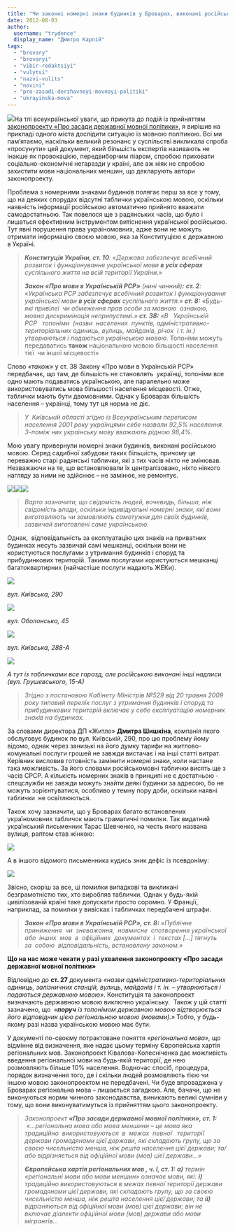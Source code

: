 ```yaml
---
title: "Чи законні номерні знаки будинків у Броварах, виконані російською мовою?"
date: 2012-08-03
author: 
  username: "trydence"
  display_name: "Дмитро Карпій"
tags: 
  - "brovary"
  - "brovaryi"
  - "vibir-redaktsiyi"
  - "vulytsi"
  - "nazvi-vulits"
  - "novini"
  - "pro-zasadi-derzhavnoyi-movnoyi-politiki"
  - "ukrayinska-mova"
---
```


[![](https://mpz.brovary.org/wp-content/uploads/2012/08/11111.jpg)](https://mpz.brovary.org/wp-content/uploads/2012/08/11111.jpg)На тлі всеукраїнської уваги, що прикута до подій із прийняттям [законопроекту «Про засади державної мовної політики»](http://w1.c1.rada.gov.ua/pls/zweb_n/webproc4_1?pf3511=41018), я вирішив на прикладі одного міста дослідити ситуацію із мовною політикою. Всі ми пам’ятаємо, наскільки великий резонанс у суспільстві викликала спроба «просунути» цей документ, який більшість експертів називають не інакше як провокацією, передвиборчим піаром, спробою приховати соціально-економічні негаразди у країні, але аж ніяк не спробою захистити мови національних меншин, що декларують автори законопроекту.

Проблема з номерними знаками будинків полягає перш за все у тому, що на деяких спорудах відсутні таблички українською мовою, оскільки наявність інформації російською автоматично прийнято вважати самодостатньою. Так повелося ще з радянських часів, що було і лишаться ефективним інструментом витіснення української російською. Тут явні порушення права україномовних, адже вони не можуть отримати інформацію своєю мовою, яка за Конституцією є державною в Україні.

> **_Конституція України, ст. 10_**_:_ _«Держава забезпечує всебічний розвиток і функціонування української мови **в усіх сферах** суспільного життя на всій території України.»_
> 
> **_Закон «Про мови в Українській РСР»_** _(нині чинний)**:**_ **_ст. 2_**_:_ «_Українська РСР забезпечує всебічний розвиток і функціонування української мови **в усіх сферах** суспільного життя.»_ **_ст. 8:_** _«Будь-які привілеї  чи обмеження прав особи за мовною  ознакою, мовна дискримінація неприпустимі.»_ **_ст. 38:_** _«В   Українській   РСР   топоніми  (назви  населених  пунктів, адміністративно-територіальних одиниць, вулиць, майданів, річок  і т. ін.)  утворюються і подаються українською мовою._ Топоніми можуть передаватись **також** національною мовою більшості населення тієї  чи іншої місцевості»

Слово _«також»_ у ст. 38 Закону «Про мови в Українській РСР» передбачає, що там, де більшість не становлять  українці, топоніми все одно мають подаватись українською, але паралельно може використовуватись мова більшості населення місцевості. Отже, таблички мають бути двомовними. Однак у Броварах більшість населення – українці, тому тут ця норма не діє.

> _У  Київській області згідно із Всеукраїнським переписом населення 2001 року українцями себе назвали 92,5% населення. З-поміж них українську мову вважають рідною 98,4%._

Мою увагу привернули номерні знаки будинків, виконані російською мовою. Серед садибної забудови таких більшість, причому це переважно старі радянські таблички, які з тих часів ніхто не змінював. Незважаючи на те, що встановлювали їх централізовано, ніхто ніякого нагляду за ними не здійснює – не замінює, не ремонтує.

[![](https://mpz.brovary.org/wp-content/uploads/2012/08/DSC09971.jpg)](https://mpz.brovary.org/wp-content/uploads/2012/08/DSC09971.jpg)[![](https://mpz.brovary.org/wp-content/uploads/2012/08/DSC09972.jpg)![](https://mpz.brovary.org/wp-content/uploads/2012/08/DSC09979.jpg)](https://mpz.brovary.org/wp-content/uploads/2012/08/DSC09979.jpg)

> _Варто зазначити, що свідомість людей, вочевидь, більша, ніж свідомість влади, оскільки індивідуальні номерні знаки, які вони виготовляють чи замовляють самотужки для своїх будинків, зазвичай виготовлені саме українською._

Однак,  відповідальність за експлуатацію цих знаків на приватних будинках несуть зазвичай самі мешканці, оскільки вони не користуються послугами з утримання будинків і споруд та прибудинкових територій. Такими послугами користуються мешканці багатоквартирних (найчастіше послуги надають ЖЕКи).

[![](https://mpz.brovary.org/wp-content/uploads/2012/08/DSC09959.jpg)](https://mpz.brovary.org/wp-content/uploads/2012/08/DSC09959.jpg)

_вул. Київська, 290_

[![](https://mpz.brovary.org/wp-content/uploads/2012/08/DSC09967.jpg)](https://mpz.brovary.org/wp-content/uploads/2012/08/DSC09967.jpg)

_вул. Оболонська, 45_

[![](https://mpz.brovary.org/wp-content/uploads/2012/08/2012-08-01-19.44.39.jpg)](https://mpz.brovary.org/wp-content/uploads/2012/08/2012-08-01-19.44.39.jpg)

_вул. Київська, 288-А_

[![](https://mpz.brovary.org/wp-content/uploads/2012/08/DSC00002.jpg)](https://mpz.brovary.org/wp-content/uploads/2012/08/DSC00002.jpg)

_А тут із табличками все гаразд, але російською виконані інші надписи (вул. Грушевського, 15-А)_

> _Згідно з постановою Кабінету Міністрів №529 від 20 травня 2009 року типовий перелік послуг з утримання будинків і споруд та прибудинкових територій включає у себе експлуатацію номерних знаків на будинках._

За словами директора ДП «Житло» **Дмитра Шишкіна**, компанія якого обслуговує будинок по вул. Київській, 290, про цю проблему йому відомо, однак через занизькі на його думку тарифи на житлово-комунальні послуги грошей не завжди вистачає і на інші статті витрат. Керівник висловив готовність замінити номерні знаки, коли настане така можливість. За його словами російськомовні таблички висять ще з часів СРСР. А кількість номерних знаків в принципі не є достатньою - спецслужби не завжди можуть знайти деякі будинки за адресою, бо не можуть зорієнтуватися, особливо у темну пору доби, оскільки наявні таблички  не освітлюються.

Також хочу зазначити, що у Броварах багато встановлених україномовних табличок мають граматичні помилки. Так видатний український письменник Тарас Шевченко, на честь якого названа вулиця, раптом став жінкою:

[![](https://mpz.brovary.org/wp-content/uploads/2012/08/DSC09962.jpg)](https://mpz.brovary.org/wp-content/uploads/2012/08/DSC09962.jpg)

А в іншого відомого письменника кудись зник дефіс із псевдоніму:

[![](https://mpz.brovary.org/wp-content/uploads/2012/08/DSC09961.jpg)](https://mpz.brovary.org/wp-content/uploads/2012/08/DSC09961.jpg)

Звісно, скоріш за все, ці помилки випадкові та викликані безграмотністю тих, хто виробляв таблички. Однак у будь-якій цивілізованій країні таке допускати просто соромно. У Франції, наприклад, за помилки у вивісках і табличках передбачені штрафи.

> **_Закон «Про мови в Українській РСР», ст. 8:_** _«Публічне приниження  чи  зневажання,  навмисне  спотворення української або  інших  мов  в  офіційних  документах  і  текстах \[...\] тягнуть  за  собою  відповідальність, встановлену законом.»_

**Що на нас може чекати у разі ухвалення законопроекту «Про засади державної мовної політики»**

Відповідно до **ст. 27** документа _«назви адміністративно-територіальних одиниць, залізничних станцій, вулиць, майданів і т. ін. – утворюються і подаються державною мовою»_. Конституція та законопроект визначають державною мовою виключно українську.  Також у цій статті зазначено, що  _«**поруч** із топонімом державною мовою відтворюється його відповідник цією регіональною мовою (мовами).»_ Тобто, у будь-якому разі назва українською мовою має бути.

У документі по-своєму потрактоване поняття _«регіональна мова»,_ що відмінне від визначення, яке надає цьому терміну Європейська хартія регіональних мов. Законопроект Ківалова-Колесніченка дає можливість введення регіональної мови на будь-якій території, де нею розмовляють більше 10% населення. Водночас спосіб, процедура, порядок визначення того, де і скільки людей розмовляють тією чи іншою мовою законопроектом не передбачені. Чи буде впроваджена у Броварах регіональна мова – лишається загадкою. Але, бачачи, що не виконуються норми чинного законодавства, виникають великі сумніви у тому, що вони виконуватимуться із прийняттям цього законопроекту.

> _Законопроект **«Про засади державної мовної політики», ст. 1:**_  _«…регіональна мова або мова меншини – це мова яка традиційно  використовуються  в  межах  певної   території держави громадянами цієї держави, які складають групу, що за своєю чисельністю менша, ніж решта населення цієї держави; та/або відрізняється від офіційної мови (мов) цієї держави…»_
> 
> **_Європейська хартія регіональних мов , ч. I, ст. 1:_** **_a)_** _термін «регіональні мови або мови меншин» означає мови, які:_ **_i)_** _традиційно використовуються в межах певної території держави громадянами цієї держави, які складають групу, що за своєю чисельністю менша, ніж решта населення цієї держави; та_ **_ii)_** _відрізняються від офіційної мови (мов) цієї держави; він не включає діалекти офіційної мови (мов) держави або мови мігрантів…_

